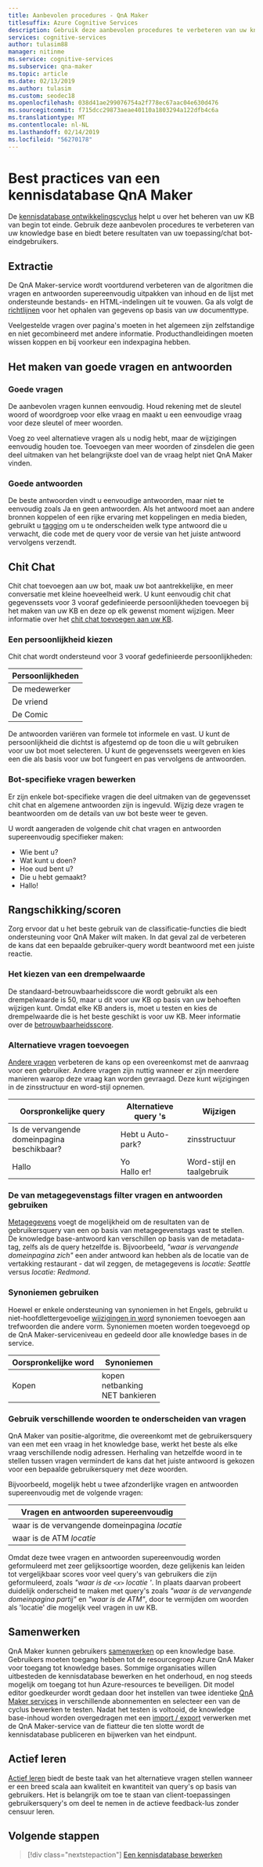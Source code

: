 ```yaml
---
title: Aanbevolen procedures - QnA Maker
titlesuffix: Azure Cognitive Services
description: Gebruik deze aanbevolen procedures te verbeteren van uw knowledge base en biedt betere resultaten van uw toepassing/chat bot-eindgebruikers.
services: cognitive-services
author: tulasim88
manager: nitinme
ms.service: cognitive-services
ms.subservice: qna-maker
ms.topic: article
ms.date: 02/13/2019
ms.author: tulasim
ms.custom: seodec18
ms.openlocfilehash: 038d41ae299076754a2f778ec67aac04e630d476
ms.sourcegitcommit: f715dcc29873aeae40110a1803294a122dfb4c6a
ms.translationtype: MT
ms.contentlocale: nl-NL
ms.lasthandoff: 02/14/2019
ms.locfileid: "56270178"
---
```

# <a name="best-practices-of-a-qna-maker-knowledge-base"></a>Best practices van een kennisdatabase QnA Maker
De [kennisdatabase ontwikkelingscyclus](../Concepts/development-lifecycle-knowledge-base.md) helpt u over het beheren van uw KB van begin tot einde. Gebruik deze aanbevolen procedures te verbeteren van uw knowledge base en biedt betere resultaten van uw toepassing/chat bot-eindgebruikers.

## <a name="extraction"></a>Extractie
De QnA Maker-service wordt voortdurend verbeteren van de algoritmen die vragen en antwoorden supereenvoudig uitpakken van inhoud en de lijst met ondersteunde bestands- en HTML-indelingen uit te vouwen. Ga als volgt de [richtlijnen](../Concepts/data-sources-supported.md) voor het ophalen van gegevens op basis van uw documenttype. 

Veelgestelde vragen over pagina's moeten in het algemeen zijn zelfstandige en niet gecombineerd met andere informatie. Producthandleidingen moeten wissen koppen en bij voorkeur een indexpagina hebben. 

## <a name="creating-good-questions-and-answers"></a>Het maken van goede vragen en antwoorden

### <a name="good-questions"></a>Goede vragen

De aanbevolen vragen kunnen eenvoudig. Houd rekening met de sleutel woord of woordgroep voor elke vraag en maakt u een eenvoudige vraag voor deze sleutel of meer woorden. 

Voeg zo veel alternatieve vragen als u nodig hebt, maar de wijzigingen eenvoudig houden toe. Toevoegen van meer woorden of zinsdelen die geen deel uitmaken van het belangrijkste doel van de vraag helpt niet QnA Maker vinden. 

### <a name="good-answers"></a>Goede antwoorden

De beste antwoorden vindt u eenvoudige antwoorden, maar niet te eenvoudig zoals Ja en geen antwoorden. Als het antwoord moet aan andere bronnen koppelen of een rijke ervaring met koppelingen en media bieden, gebruikt u [tagging](../how-to/metadata-generateanswer-usage.md) om u te onderscheiden welk type antwoord die u verwacht, die code met de query voor de versie van het juiste antwoord vervolgens verzendt.

## <a name="chit-chat"></a>Chit Chat
Chit chat toevoegen aan uw bot, maak uw bot aantrekkelijke, en meer conversatie met kleine hoeveelheid werk. U kunt eenvoudig chit chat gegevenssets voor 3 vooraf gedefinieerde persoonlijkheden toevoegen bij het maken van uw KB en deze op elk gewenst moment wijzigen. Meer informatie over het [chit chat toevoegen aan uw KB](../How-To/chit-chat-knowledge-base.md). 

### <a name="choosing-a-personality"></a>Een persoonlijkheid kiezen
Chit chat wordt ondersteund voor 3 vooraf gedefinieerde persoonlijkheden: 

|Persoonlijkheden|
|--|
|De medewerker|
|De vriend|
|De Comic|

De antwoorden variëren van formele tot informele en vast. U kunt de persoonlijkheid die dichtst is afgestemd op de toon die u wilt gebruiken voor uw bot moet selecteren. U kunt de gegevenssets weergeven en kies een die als basis voor uw bot fungeert en pas vervolgens de antwoorden. 

### <a name="edit-bot-specific-questions"></a>Bot-specifieke vragen bewerken
Er zijn enkele bot-specifieke vragen die deel uitmaken van de gegevensset chit chat en algemene antwoorden zijn is ingevuld. Wijzig deze vragen te beantwoorden om de details van uw bot beste weer te geven. 

U wordt aangeraden de volgende chit chat vragen en antwoorden supereenvoudig specifieker maken:

* Wie bent u?
* Wat kunt u doen?
* Hoe oud bent u?
* Die u hebt gemaakt?
* Hallo!
   

## <a name="rankingscoring"></a>Rangschikking/scoren
Zorg ervoor dat u het beste gebruik van de classificatie-functies die biedt ondersteuning voor QnA Maker wilt maken. In dat geval zal de verbeteren de kans dat een bepaalde gebruiker-query wordt beantwoord met een juiste reactie.

### <a name="choosing-a-threshold"></a>Het kiezen van een drempelwaarde
De standaard-betrouwbaarheidsscore die wordt gebruikt als een drempelwaarde is 50, maar u dit voor uw KB op basis van uw behoeften wijzigen kunt. Omdat elke KB anders is, moet u testen en kies de drempelwaarde die is het beste geschikt is voor uw KB. Meer informatie over de [betrouwbaarheidsscore](../Concepts/confidence-score.md). 

### <a name="add-alternate-questions"></a>Alternatieve vragen toevoegen
[Andere vragen](../How-To/edit-knowledge-base.md) verbeteren de kans op een overeenkomst met de aanvraag voor een gebruiker. Andere vragen zijn nuttig wanneer er zijn meerdere manieren waarop deze vraag kan worden gevraagd. Deze kunt wijzigingen in de zinsstructuur en word-stijl opnemen.

|Oorspronkelijke query|Alternatieve query 's|Wijzigen| 
|--|--|--|
|Is de vervangende domeinpagina beschikbaar?|Hebt u Auto-park?|zinsstructuur|
 |Hallo|Yo<br>Hallo er!|Word-stijl en taalgebruik|

<a name="#use-metadata-filters"></a>

### <a name="use-metadata-tags-to-filter-questions-and-answers"></a>De van metagegevenstags filter vragen en antwoorden gebruiken

[Metagegevens](../How-To/edit-knowledge-base.md) voegt de mogelijkheid om de resultaten van de gebruikersquery van een op basis van metagegevenstags vast te stellen. De knowledge base-antwoord kan verschillen op basis van de metadata-tag, zelfs als de query hetzelfde is. Bijvoorbeeld, *"waar is vervangende domeinpagina zich"* een ander antwoord kan hebben als de locatie van de vertakking restaurant - dat wil zeggen, de metagegevens is *locatie: Seattle* versus *locatie: Redmond*.

### <a name="use-synonyms"></a>Synoniemen gebruiken
Hoewel er enkele ondersteuning van synoniemen in het Engels, gebruikt u niet-hoofdlettergevoelige [wijzigingen in word](https://westus.dev.cognitive.microsoft.com/docs/services/5a93fcf85b4ccd136866eb37/operations/5ac266295b4ccd1554da75fd) synoniemen toevoegen aan trefwoorden die andere vorm. Synoniemen moeten worden toegevoegd op de QnA Maker-serviceniveau en gedeeld door alle knowledge bases in de service.

|Oorspronkelijke word|Synoniemen|
|--|--|
|Kopen|kopen<br>netbanking<br>NET bankieren|

### <a name="use-distinct-words-to-differentiate-questions"></a>Gebruik verschillende woorden te onderscheiden van vragen
QnA Maker van positie-algoritme, die overeenkomt met de gebruikersquery van een met een vraag in het knowledge base, werkt het beste als elke vraag verschillende nodig adressen. Herhaling van hetzelfde woord in te stellen tussen vragen vermindert de kans dat het juiste antwoord is gekozen voor een bepaalde gebruikersquery met deze woorden. 

Bijvoorbeeld, mogelijk hebt u twee afzonderlijke vragen en antwoorden supereenvoudig met de volgende vragen:

|Vragen en antwoorden supereenvoudig|
|--|
|waar is de vervangende domeinpagina *locatie*|
|waar is de ATM *locatie*|

Omdat deze twee vragen en antwoorden supereenvoudig worden geformuleerd met zeer gelijksoortige woorden, deze gelijkenis kan leiden tot vergelijkbaar scores voor veel query's van gebruikers die zijn geformuleerd, zoals *"waar is de `<x>` locatie '*. In plaats daarvan probeert duidelijk onderscheid te maken met query's zoals *"waar is de vervangende domeinpagina partij"* en *"waar is de ATM"*, door te vermijden om woorden als 'locatie' die mogelijk veel vragen in uw KB. 

## <a name="collaborate"></a>Samenwerken
QnA Maker kunnen gebruikers [samenwerken](../How-to/collaborate-knowledge-base.md) op een knowledge base. Gebruikers moeten toegang hebben tot de resourcegroep Azure QnA Maker voor toegang tot knowledge bases. Sommige organisaties willen uitbesteden de kennisdatabase bewerken en het onderhoud, en nog steeds mogelijk om toegang tot hun Azure-resources te beveiligen. Dit model editor goedkeurder wordt gedaan door het instellen van twee identieke [QnA Maker services](../How-to/set-up-qnamaker-service-azure.md) in verschillende abonnementen en selecteer een van de cyclus bewerken te testen. Nadat het testen is voltooid, de knowledge base-inhoud worden overgedragen met een [import / export](../Tutorials/migrate-knowledge-base.md) verwerken met de QnA Maker-service van de fiatteur die ten slotte wordt de kennisdatabase publiceren en bijwerken van het eindpunt.

## <a name="active-learning"></a>Actief leren

[Actief leren](../How-to/improve-knowledge-base.md) biedt de beste taak van het alternatieve vragen stellen wanneer er een breed scala aan kwaliteit en kwantiteit van query's op basis van gebruikers. Het is belangrijk om toe te staan van client-toepassingen gebruikersquery's om deel te nemen in de actieve feedback-lus zonder censuur leren.

## <a name="next-steps"></a>Volgende stappen

> [!div class="nextstepaction"]
> [Een kennisdatabase bewerken](../How-to/edit-knowledge-base.md)
